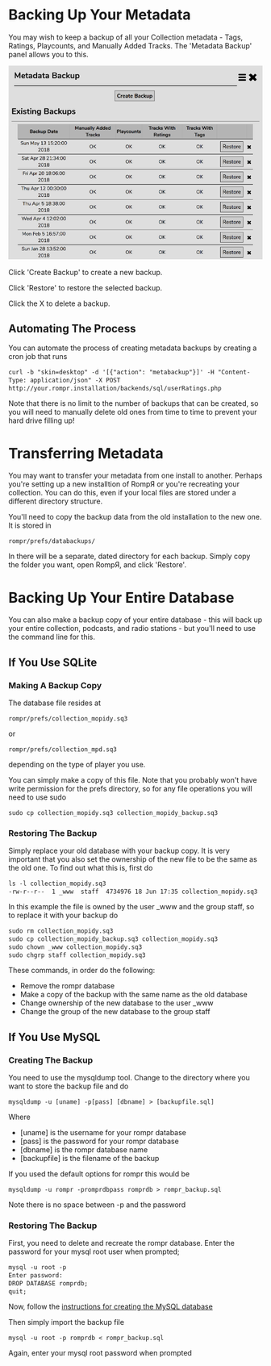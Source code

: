 # Backing Up Your Metadata

You may wish to keep a backup of all your Collection metadata - Tags, Ratings, Playcounts, and Manually Added Tracks. The 'Metadata Backup' panel allows you to this.

![](images/metabackup.png)

Click 'Create Backup' to create a new backup.

Click 'Restore' to restore the selected backup.

Click the X to delete a backup.

## Automating The Process

You can automate the process of creating metadata backups by creating a cron job that runs

    curl -b "skin=desktop" -d '[{"action": "metabackup"}]' -H "Content-Type: application/json" -X POST  http://your.rompr.installation/backends/sql/userRatings.php

Note that there is no limit to the number of backups that can be created, so you will need to manually delete old ones from time to time to prevent your hard drive filling up!

# Transferring Metadata

You may want to transfer your metadata from one install to another. Perhaps you're setting up a new installtion of RompЯ or you're recreating your collection. You can do this, even if your local files are stored under a different directory structure.

You'll need to copy the backup data from the old installation to the new one. It is stored in

    rompr/prefs/databackups/

In there will be a separate, dated directory for each backup. Simply copy the folder you want, open RompЯ, and click 'Restore'.

# Backing Up Your Entire Database

You can also make a backup copy of your entire database - this will back up your entire collection, podcasts, and radio stations - but you'll need to use the command line for this.

## If You Use SQLite

### Making A Backup Copy

The database file resides at

    rompr/prefs/collection_mopidy.sq3

or

    rompr/prefs/collection_mpd.sq3

depending on the type of player you use.

You can simply make a copy of this file. Note that you probably won't have write permission for the prefs directory, so for any file operations you will need to use sudo

    sudo cp collection_mopidy.sq3 collection_mopidy_backup.sq3

### Restoring The Backup

Simply replace your old database with your backup copy. It is very important that you also set the ownership of the new file to be the same as the old one. To find out what this is, first do

    ls -l collection_mopidy.sq3
    -rw-r--r--  1 _www  staff  4734976 18 Jun 17:35 collection_mopidy.sq3

In this example the file is owned by the user _www and the group staff, so to replace it with your backup do

    sudo rm collection_mopidy.sq3
    sudo cp collection_mopidy_backup.sq3 collection_mopidy.sq3
    sudo chown _www collection_mopidy.sq3
    sudo chgrp staff collection_mopidy.sq3

These commands, in order do the following:

* Remove the rompr database
* Make a copy of the backup with the same name as the old database
* Change ownership of the new database to the user _www
* Change  the group of the new database to the group staff

## If You Use MySQL

### Creating The Backup

You need to use the mysqldump tool. Change to the directory where you want to store the backup file and do

    mysqldump -u [uname] -p[pass] [dbname] > [backupfile.sql]

Where

* [uname] is the username for your rompr database
* [pass] is the password for your rompr database
* [dbname] is the rompr database name
* [backupfile] is the filename of the backup

If you used the default options for rompr this would be

    mysqldump -u rompr -promprdbpass romprdb > rompr_backup.sql

Note there is no space between -p and the password

### Restoring The Backup

First, you need to delete and recreate the rompr database. Enter the password for your mysql root user when prompted;

    mysql -u root -p
    Enter password:
    DROP DATABASE romprdb;
    quit;

Now, follow the [instructions for creating the MySQL database](/RompR/Using-a-MySQL-server)

Then simply import the backup file

    mysql -u root -p romprdb < rompr_backup.sql

Again, enter your mysql root password when prompted


